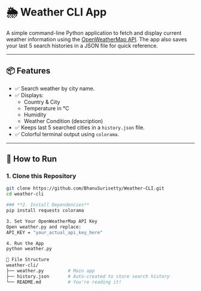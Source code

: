 # 🌦️ Weather CLI App

A simple command-line Python application to fetch and display current weather information using the [OpenWeatherMap API](https://openweathermap.org/api). The app also saves your last 5 search histories in a JSON file for quick reference.

---

## 📦 Features

- ✅ Search weather by city name.
- ✅ Displays:
  - Country & City
  - Temperature in °C
  - Humidity
  - Weather Condition (description)
- ✅ Keeps last 5 searched cities in a `history.json` file.
- ✅ Colorful terminal output using `colorama`.

---

## 🚀 How to Run

### 1. Clone this Repository
```bash
git clone https://github.com/BhanuSurisetty/Weather-CLI.git
cd weather-cli

### **2. Install Dependencies**
pip install requests colorama

3. Set Your OpenWeatherMap API Key
Open weather.py and replace:
API_KEY = "your_actual_api_key_here"

4. Run the App
python weather.py

📂 File Structure
weather-cli/
├── weather.py         # Main app
├── history.json       # Auto-created to store search history
└── README.md          # You're reading it!




